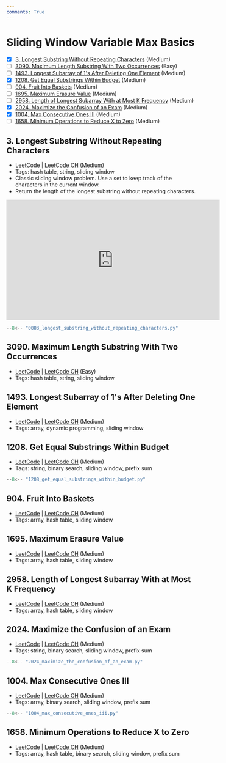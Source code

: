 ```yaml
---
comments: True
---
```


# Sliding Window Variable Max Basics

- [x] [3. Longest Substring Without Repeating Characters](https://leetcode.cn/problems/longest-substring-without-repeating-characters/) (Medium)
- [ ] [3090. Maximum Length Substring With Two Occurrences](https://leetcode.cn/problems/maximum-length-substring-with-two-occurrences/) (Easy)
- [ ] [1493. Longest Subarray of 1's After Deleting One Element](https://leetcode.cn/problems/longest-subarray-of-1s-after-deleting-one-element/) (Medium)
- [x] [1208. Get Equal Substrings Within Budget](https://leetcode.cn/problems/get-equal-substrings-within-budget/) (Medium)
- [ ] [904. Fruit Into Baskets](https://leetcode.cn/problems/fruit-into-baskets/) (Medium)
- [ ] [1695. Maximum Erasure Value](https://leetcode.cn/problems/maximum-erasure-value/) (Medium)
- [ ] [2958. Length of Longest Subarray With at Most K Frequency](https://leetcode.cn/problems/length-of-longest-subarray-with-at-most-k-frequency/) (Medium)
- [x] [2024. Maximize the Confusion of an Exam](https://leetcode.cn/problems/maximize-the-confusion-of-an-exam/) (Medium)
- [x] [1004. Max Consecutive Ones III](https://leetcode.cn/problems/max-consecutive-ones-iii/) (Medium)
- [ ] [1658. Minimum Operations to Reduce X to Zero](https://leetcode.cn/problems/minimum-operations-to-reduce-x-to-zero/) (Medium)

## 3. Longest Substring Without Repeating Characters

-   [LeetCode](https://leetcode.com/problems/longest-substring-without-repeating-characters/) | [LeetCode CH](https://leetcode.cn/problems/longest-substring-without-repeating-characters/) (Medium)
-   Tags: hash table, string, sliding window
-   Classic sliding window problem. Use a set to keep track of the characters in the current window.
-   Return the length of the longest substring without repeating characters.

<iframe width="560" height="315" src="https://www.youtube.com/embed/wiGpQwVHdE0?si=GlOc9C5w5Vy71iTN" title="YouTube video player" frameborder="0" allow="accelerometer; autoplay; clipboard-write; encrypted-media; gyroscope; picture-in-picture; web-share" referrerpolicy="strict-origin-when-cross-origin" allowfullscreen></iframe>

```python title="3. Longest Substring Without Repeating Characters"
--8<-- "0003_longest_substring_without_repeating_characters.py"
```

## 3090. Maximum Length Substring With Two Occurrences

-   [LeetCode](https://leetcode.com/problems/maximum-length-substring-with-two-occurrences/) | [LeetCode CH](https://leetcode.cn/problems/maximum-length-substring-with-two-occurrences/) (Easy)
-   Tags: hash table, string, sliding window


## 1493. Longest Subarray of 1's After Deleting One Element

-   [LeetCode](https://leetcode.com/problems/longest-subarray-of-1s-after-deleting-one-element/) | [LeetCode CH](https://leetcode.cn/problems/longest-subarray-of-1s-after-deleting-one-element/) (Medium)
-   Tags: array, dynamic programming, sliding window


## 1208. Get Equal Substrings Within Budget

-   [LeetCode](https://leetcode.com/problems/get-equal-substrings-within-budget/) | [LeetCode CH](https://leetcode.cn/problems/get-equal-substrings-within-budget/) (Medium)
-   Tags: string, binary search, sliding window, prefix sum

```python title="1208. Get Equal Substrings Within Budget"
--8<-- "1208_get_equal_substrings_within_budget.py"
```

## 904. Fruit Into Baskets

-   [LeetCode](https://leetcode.com/problems/fruit-into-baskets/) | [LeetCode CH](https://leetcode.cn/problems/fruit-into-baskets/) (Medium)
-   Tags: array, hash table, sliding window


## 1695. Maximum Erasure Value

-   [LeetCode](https://leetcode.com/problems/maximum-erasure-value/) | [LeetCode CH](https://leetcode.cn/problems/maximum-erasure-value/) (Medium)
-   Tags: array, hash table, sliding window


## 2958. Length of Longest Subarray With at Most K Frequency

-   [LeetCode](https://leetcode.com/problems/length-of-longest-subarray-with-at-most-k-frequency/) | [LeetCode CH](https://leetcode.cn/problems/length-of-longest-subarray-with-at-most-k-frequency/) (Medium)
-   Tags: array, hash table, sliding window


## 2024. Maximize the Confusion of an Exam

-   [LeetCode](https://leetcode.com/problems/maximize-the-confusion-of-an-exam/) | [LeetCode CH](https://leetcode.cn/problems/maximize-the-confusion-of-an-exam/) (Medium)
-   Tags: string, binary search, sliding window, prefix sum

```python title="2024. Maximize the Confusion of an Exam"
--8<-- "2024_maximize_the_confusion_of_an_exam.py"
```

## 1004. Max Consecutive Ones III

-   [LeetCode](https://leetcode.com/problems/max-consecutive-ones-iii/) | [LeetCode CH](https://leetcode.cn/problems/max-consecutive-ones-iii/) (Medium)
-   Tags: array, binary search, sliding window, prefix sum

```python title="1004. Max Consecutive Ones III"
--8<-- "1004_max_consecutive_ones_iii.py"
```

## 1658. Minimum Operations to Reduce X to Zero

-   [LeetCode](https://leetcode.com/problems/minimum-operations-to-reduce-x-to-zero/) | [LeetCode CH](https://leetcode.cn/problems/minimum-operations-to-reduce-x-to-zero/) (Medium)
-   Tags: array, hash table, binary search, sliding window, prefix sum
